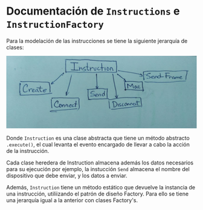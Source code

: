 # Documentación de `Instructions` e `InstructionFactory`

Para la modelación de las instrucciones se tiene la siguiente jerarquía de clases:

![](instruction.png)

Donde `Instruction` es una clase abstracta que tiene un método abstracto `.execute()`, el cual levanta el evento encargado de llevar a cabo la acción de la instrucción.

Cada clase heredera de Instruction almacena además los datos necesarios para su ejecución por ejemplo, la instucción `Send` almacena el nombre del dispositivo que debe enviar, y los datos a enviar.

Además, `Instruction` tiene un método estático que devuelve la instancia de una instrucción, utiliizando el patrón de diseño Factory. Para ello se tiene una jerarquía igual a la anterior con clases Factory's.

